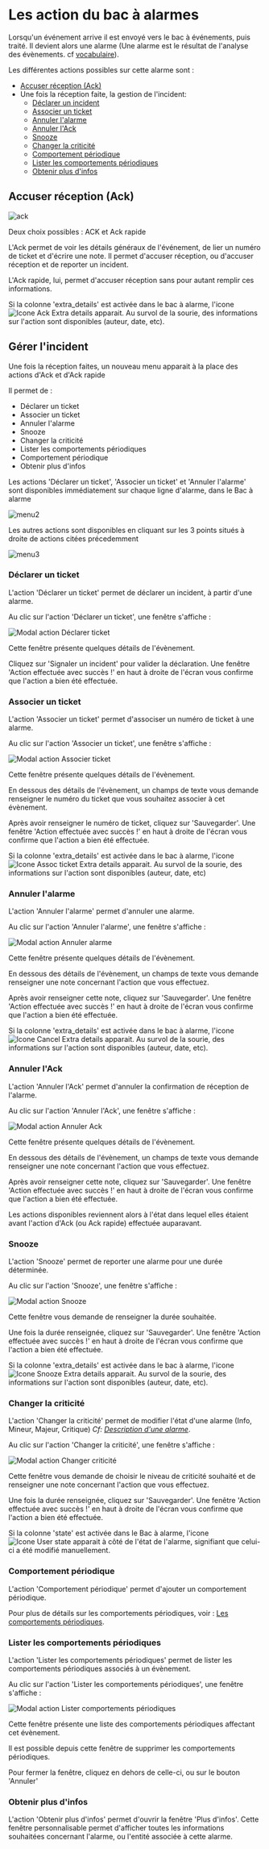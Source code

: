 # Les action du bac à alarmes

Lorsqu'un événement arrive il est envoyé vers le bac à événements, puis traité. Il devient alors une alarme (Une alarme est le résultat de l'analyse des évènements. cf [vocabulaire](../../vocabulaire/index.md)).  

Les différentes actions possibles sur cette alarme sont :
- [Accuser réception (Ack)](#accuser-réception-ack)
- Une fois la réception faite, la gestion de l'incident:
    - [Déclarer un incident](#déclarer-un-ticket)
    - [Associer un ticket](#associer-un-ticket)
    - [Annuler l'alarme](#annuler-lalarme)
    - [Annuler l'Ack](#annuler-lack)
    - [Snooze](#snooze)
    - [Changer la criticité](#changer-la-criticité)
    - [Comportement périodique](#comportement-périodique)
    - [Lister les comportements périodiques](#lister-les-comportements-périodiques)
    - [Obtenir plus d'infos](#obtenir-plus-d-infos)

## Accuser réception (Ack)

![ack](img/ack.png)  

Deux choix possibles : ACK et Ack rapide

L'Ack permet de voir les détails généraux de l'événement, de lier un numéro de ticket et d'écrire une note. Il permet d'accuser réception, ou d'accuser réception et de reporter un incident.

L'Ack rapide, lui, permet d'accuser réception sans pour autant remplir ces informations.

Si la colonne 'extra_details' est activée dans le bac à alarme, l'icone ![Icone Ack Extra details](./img/icone-ack-extra-details.png  "Icone Ack Extra details") apparait. Au survol de la sourie, des informations sur l'action sont disponibles (auteur, date, etc).

## Gérer l'incident

Une fois la réception faites, un nouveau menu apparait à la place des actions d'Ack et d'Ack rapide

Il permet de :

- Déclarer un ticket
- Associer un ticket
- Annuler l'alarme
- Snooze
- Changer la criticité
- Lister les comportements périodiques
- Comportement périodique
- Obtenir plus d'infos

Les actions 'Déclarer un ticket', 'Associer un ticket' et 'Annuler l'alarme' sont disponibles immédiatement sur chaque ligne d'alarme, dans le Bac à alarme

![menu2](img/menu2.png)

Les autres actions sont disponibles en cliquant sur les 3 points situés à droite de actions citées précedemment

![menu3](img/menu3.png)

### Déclarer un ticket

L'action 'Déclarer un ticket' permet de déclarer un incident, à partir d'une alarme.

Au clic sur l'action 'Déclarer un ticket', une fenêtre s'affiche :

![Modal action Déclarer ticket](./img/modal-declare-ticket.png  "Modal action Déclarer ticket")

Cette fenêtre présente quelques détails de l'évènement.

Cliquez sur 'Signaler un incident' pour valider la déclaration.
Une fenêtre 'Action effectuée avec succès !' en haut à droite de l'écran vous confirme que l'action a bien été effectuée.

### Associer un ticket

L'action 'Associer un ticket' permet d'associser un numéro de ticket à une alarme.

Au clic sur l'action 'Associer un ticket', une fenêtre s'affiche : 

![Modal action Associer ticket](./img/modal-assoc-ticket.png  "Modal action Associer ticket")

Cette fenêtre présente quelques détails de l'évènement.

En dessous des détails de l'évènement, un champs de texte vous demande renseigner le numéro du ticket que vous souhaitez associer à cet évènement.

Après avoir renseigner le numéro de ticket, cliquez sur 'Sauvegarder'.
Une fenêtre 'Action effectuée avec succès !' en haut à droite de l'écran vous confirme que l'action a bien été effectuée.

Si la colonne 'extra_details' est activée dans le bac à alarme, l'icone ![Icone Assoc ticket Extra details](./img/icone-assoc-ticket-extra-details.png  "Icone Assoc ticket Extra details") apparait. Au survol de la sourie, des informations sur l'action sont disponibles (auteur, date, etc)

### Annuler l'alarme

L'action 'Annuler l'alarme' permet d'annuler une alarme.

Au clic sur l'action 'Annuler l'alarme', une fenêtre s'affiche : 

![Modal action Annuler alarme](./img/modal-cancel.png  "Modal action Annuler alarme")

Cette fenêtre présente quelques détails de l'évènement.

En dessous des détails de l'évènement, un champs de texte vous demande renseigner une note concernant l'action que vous effectuez.

Après avoir renseigner cette note, cliquez sur 'Sauvegarder'.
Une fenêtre 'Action effectuée avec succès !' en haut à droite de l'écran vous confirme que l'action a bien été effectuée.

Si la colonne 'extra_details' est activée dans le bac à alarme, l'icone ![Icone Cancel Extra details](./img/icone-cancel-extra-details.png  "Icone Cancel Extra details") apparait. Au survol de la sourie, des informations sur l'action sont disponibles (auteur, date, etc).

### Annuler l'Ack

L'action 'Annuler l'Ack' permet d'annuler la confirmation de réception de l'alarme.

Au clic sur l'action 'Annuler l'Ack', une fenêtre s'affiche : 

![Modal action Annuler Ack](./img/modal-cancel-ack.png  "Modal action Annuler Ack")

Cette fenêtre présente quelques détails de l'évènement.

En dessous des détails de l'évènement, un champs de texte vous demande renseigner une note concernant l'action que vous effectuez.

Après avoir renseigner cette note, cliquez sur 'Sauvegarder'.
Une fenêtre 'Action effectuée avec succès !' en haut à droite de l'écran vous confirme que l'action a bien été effectuée.

Les actions disponibles reviennent alors à l'état dans lequel elles étaient avant l'action d'Ack (ou Ack rapide) effectuée auparavant.

### Snooze

L'action 'Snooze' permet de reporter une alarme pour une durée déterminée.

Au clic sur l'action 'Snooze', une fenêtre s'affiche :

![Modal action Snooze](./img/modal-snooze.png  "Modal action Snooze")

Cette fenêtre vous demande de renseigner la durée souhaitée.

Une fois la durée renseignée, cliquez sur 'Sauvegarder'.
Une fenêtre 'Action effectuée avec succès !' en haut à droite de l'écran vous confirme que l'action a bien été effectuée.

Si la colonne 'extra_details' est activée dans le bac à alarme, l'icone ![Icone Snooze Extra details](./img/icone-snooze-extra-details.png  "Icone Snooze Extra details") apparait. Au survol de la sourie, des informations sur l'action sont disponibles (auteur, date, etc).

### Changer la criticité

L'action 'Changer la criticité' permet de modifier l'état d'une alarme (Info, Mineur, Majeur, Critique) *Cf: [Description d'une alarme](./description-alarme.md#les-différents-états)*.

Au clic sur l'action 'Changer la criticité', une fenêtre s'affiche :

![Modal action Changer criticité](./img/modal-change-criticity.png  "Modal action Changer criticité")

Cette fenêtre vous demande de choisir le niveau de criticité souhaité et de renseigner une note concernant l'action que vous effectuez.

Une fois la durée renseignée, cliquez sur 'Sauvegarder'.
Une fenêtre 'Action effectuée avec succès !' en haut à droite de l'écran vous confirme que l'action a bien été effectuée.

Si la colonne 'state' est activée dans le Bac à alarme, l'icone ![Icone User state](./img/icone-user-state.png  "Icone User state") apparait à côté de l'état de l'alarme, signifiant que celui-ci a été modifié manuellement.

### Comportement périodique

L'action 'Comportement périodique' permet d'ajouter un comportement périodique.

Pour plus de détails sur les comportements périodiques, voir : [Les comportements périodiques](../../pbehaviors/index.md).

### Lister les comportements périodiques

L'action 'Lister les comportements périodiques' permet de lister les comportements périodiques associés à un évènement.

Au clic sur l'action 'Lister les comportements périodiques', une fenêtre s'affiche :

![Modal action Lister comportements périodiques](./img/modal-list-pbehaviors.png  "Modal action Lister comportements périodiques")

Cette fenêtre présente une liste des comportements périodiques affectant cet évènement.

Il est possible depuis cette fenêtre de supprimer les comportements périodiques.

Pour fermer la fenêtre, cliquez en dehors de celle-ci, ou sur le bouton 'Annuler'

### Obtenir plus d'infos 

L'action 'Obtenir plus d'infos' permet d'ouvrir la fenêtre 'Plus d'infos'. Cette fenêtre personnalisable permet d'afficher toutes les informations souhaitées concernant l'alarme, ou l'entité associée à cette alarme.
